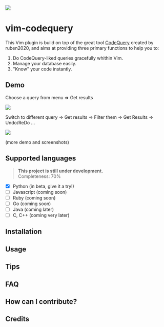 ![](https://github.com/ruben2020/codequery/raw/master/doc/logotitle.png)

# vim-codequery

This Vim plugin is build on top of the great tool [CodeQuery](https://github.com/ruben2020/codequery) created by ruben2020, and aims at providing three primary functions to help you to:
  
1. Do CodeQuery-liked queries gracefully whithin Vim.
2. Manage your database easily.
3. "Know" your code instantly.
  
## Demo 

Choose a query from menu => Get results  

![](https://db.tt/rf6fO2eJ)

Switch to different query => Get results => Filter them => Get Results => Undo/ReDo ...  

![](https://db.tt/KoZORec3)
  
(more demo and screenshots)

## Supported languages

> **This project is still under development.**  
> Completeness: 70%  

* [X] Python (in beta, give it a try!)
* [ ] Javascript (coming soon)
* [ ] Ruby (coming soon)
* [ ] Go (coming soon)
* [ ] Java (coming later)
* [ ] C, C++ (coming very later)

## Installation

## Usage

## Tips

## FAQ 

## How can I contribute?

## Credits
